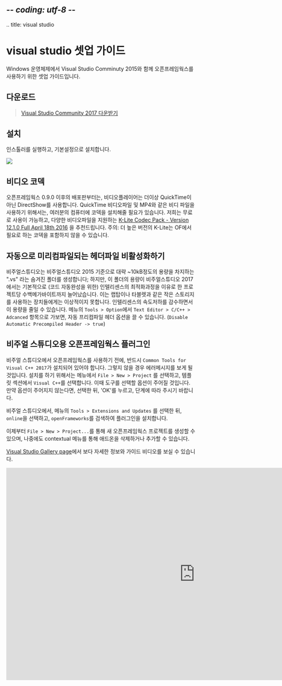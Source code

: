 ## -*- coding: utf-8 -*-
.. title: visual studio

visual studio 셋업 가이드
=========================
Windows 운영체제에서 Visual Studio Comminuty 2015와 함께 오픈프레임웍스를 사용하기 위한 셋업 가이드입니다.

<!-- Download -->
다운로드
--------
> [Visual Studio Community 2017 다운받기][0]

설치
-------
인스톨러를 실행하고, 기본설정으로 설치합니다.

![](vs_install.png)

비디오 코덱
-------

오픈프레임웍스 0.9.0 이후의 배포판부터는, 비디오플레이어는 더이상 QuickTime이 아닌 DirectShow를 사용합니다. QuickTime 비디오파일 및 MP4와 같은 비디 파일을 사용하기 위해서는, 여러분의 컴퓨터에 코덱을 설치해줄 필요가 있습니다. 저희는 무료로 사용이 가능하고, 다양한 비디오파일을 지원하는 [K-Lite Codec Pack - Version 12.1.0 Full April 18th 2016][1] 을 추천드립니다. 주의: 더 높은 버전의 K-Lite는 OF에서 필요로 하는 코덱을 포함하지 않을 수 있습니다.

자동으로 미리컴파일되는 헤더파일 비활성화하기
-------
비주얼스튜디오는 비주얼스튜디오 2015 기준으로 대략 ~10kB정도의 용량을 차지하는 ".vs" 라는 숨겨진 폴더를 생성합니다; 하지만, 이 폴더의 용량이 비주얼스튜디오 2017에서는 기본적으로 (코드 자동완성을 위한) 인텔리센스의 최적화과정을 이유로 한 프로젝트당 수백메가바이트까지 늘어났습니다. 이는 랩탑이나 타블렛과 같은 작은 스토리지를 사용하는 장치들에게는 이상적이지 못합니다. 인텔리센스의 속도저하를 감수하면서 이 용량을 줄일 수 있습니다. 메뉴의 `Tools > Option`에서 `Text Editor > C/C++ > Adcanced` 항목으로 가보면, 자동 프리컴파일 헤더 옵션을 끌 수 있습니다. (`Disable Automatic Precompiled Header -> true`)

비주얼 스튜디오용 오픈프레임웍스 플러그인
----------------------------------


비주얼 스튜디오에서 오픈프레임웍스를 사용하기 전에, 반드시 `Common Tools for Visual C++ 2017`가 설치되어 있어야 합니다. 그렇지 않을 경우 에러메시지를 보게 될 것입니다. 설치를 하기 위해서는 메뉴에서 `File > New > Project` 를 선택하고, 템플릿 섹션에서 `Visual C++`를 선택합니다. 이때 도구를 선택할 옵션이 주어질 것입니다. 만약 옵션이 주어지지 않는다면, 선택한 뒤, 'OK'를 누르고, 단계에 따라 주시기 바랍니다.

비주얼 스튜디오에서, 메뉴의 `Tools > Extensions and Updates` 를 선택한 뒤, `online`을 선택하고, `openFrameworks`를 검색하여 플러그인을 설치합니다.

이제부터 `File > New > Project...`를 통해 새 오픈프레임웍스 프로젝트를 생성할 수 있으며, 나중에도 contextual 메뉴를 통해 애드온을 삭제하거나 추가할 수 있습니다.

[Visual Studio Gallery page](https://visualstudiogallery.msdn.microsoft.com/77678909-81b8-494b-b75c-d97dd7a3eaa6)에서 보다 자세한 정보와 가이드 비디오를 보실 수 있습니다.


<iframe src="https://player.vimeo.com/video/143111085" width="1000" height="562" frameborder="0" webkitallowfullscreen mozallowfullscreen allowfullscreen></iframe>

[0]: https://www.visualstudio.com/thank-you-downloading-visual-studio/?sku=Community&rel=15
[1]: http://filehippo.com/download_klite_codec_pack/67445/